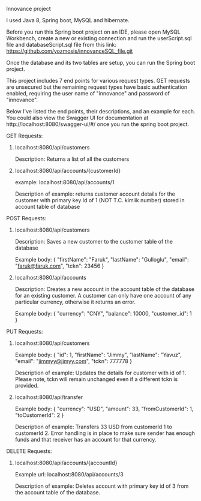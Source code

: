 Innovance project

I used Java 8, Spring boot, MySQL and hibernate.

Before you run this Spring boot project on an IDE, please open MySQL Workbench, create a new or existing connection and run the userScript.sql file and databaseScript.sql file from this link: https://github.com/yozmosis/innovanceSQL_file.git

Once the database and its two tables are setup, you can run the Spring boot project.

This project includes 7 end points for various request types. GET requests are unsecured but the remaining request types have basic authentication enabled, requiring the user name of "innovance" and password of "innovance".

Below I've listed the end points, their descriptions, and an example for each. You could also view the Swagger UI for documentation at http://localhost:8080/swagger-ui/#/ once you run the spring boot project.

GET Requests:

1)  localhost:8080/api/customers

      Description: Returns a list of all the customers

2)  localhost:8080/api/accounts/{customerId}

      example: localhost:8080/api/accounts/1
      
      Description of example: returns customer account details for the customer with primary key Id of 1 (NOT T.C. kimlik number) stored in account table of database

POST Requests:

1)  localhost:8080/api/customers
      
      Description: Saves a new customer to the customer table of the database
      
      Example body: {
                      "firstName": "Faruk",
                      "lastName": "Gulloglu",
                      "email": "faruk@faruk.com",
                      "tckn": 23456
                      }

2)  localhost:8080/api/accounts

    Description: Creates a new account in the account table of the database for an existing customer. A customer can only have one account of any particular currency, otherwise it returns an error.
    
    Example body: {
                    "currency": "CNY",
                    "balance": 10000,
                    "customer_id": 1
                    }

PUT Requests:

1)  localhost:8080/api/customers
    
    Example body: {
                    "id": 1,
                    "firstName": "Jimmy",
                    "lastName": "Yavuz",
                    "email": "jimmyy@jimyy.com",
                    "tckn": 777778
                  }
                  
    Description of example: Updates the details for customer with id of 1. Please note, tckn will remain unchanged even if a different tckn is provided.
 
2)  localhost:8080/api/transfer

    Example body: {
                     "currency": "USD",
                     "amount": 33,
                     "fromCustomerId": 1,
                     "toCustomerId": 2
                   }
    
    Description of example: Transfers 33 USD from customerId 1 to customerId 2. Error handling is in place to make sure sender has enough funds and that receiver has an account for that currency.


DELETE Requests:

 1) localhost:8080/api/accounts/{accountId}
    
    Example url: localhost:8080/api/accounts/3
    
    Description of example: Deletes account with primary key id of 3 from the account table of the database.
    




